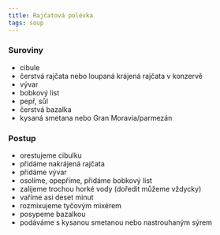 ```yaml
---
title: Rajčatová polévka
tags: soup
---
```


### Suroviny
- cibule
- čerstvá rajčata nebo loupaná krájená rajčata v konzervě
- vývar
- bobkový list
- pepř, sůl
- čerstvá bazalka
- kysaná smetana nebo Gran Moravia/parmezán

### Postup
- orestujeme cibulku
- přidáme nakrájená rajčata
- přidáme vývar
- osolíme, opepříme, přidáme bobkový list
- zalijeme trochou horké vody (doředit můžeme vždycky)
- vaříme asi deset minut
- rozmixujeme tyčovým mixérem
- posypeme bazalkou
- podáváme s kysanou smetanou nebo nastrouhaným sýrem
